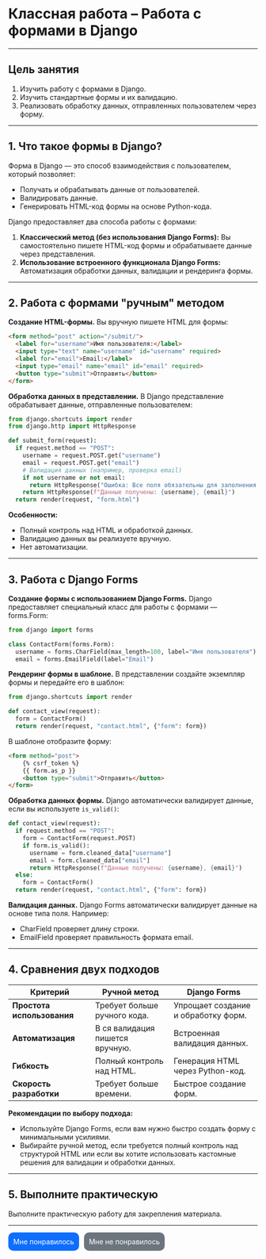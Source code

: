# Классная работа – Работа с формами в Django

---

## Цель занятия

1. Изучить работу с формами в Django.
2. Изучить стандартные формы и их валидацию.
3. Реализовать обработку данных, отправленных пользователем через форму.

---


## **1. Что такое формы в Django?**

Форма в Django — это способ взаимодействия с пользователем, который позволяет:

- Получать и обрабатывать данные от пользователей.
- Валидировать данные.
- Генерировать HTML-код формы на основе Python-кода.

Django предоставляет два способа работы с формами:

1. **Классический метод (без использования Django Forms):** Вы самостоятельно пишете HTML-код формы и обрабатываете данные через представления.
2. **Использование встроенного функционала Django Forms:** Автоматизация обработки данных, валидации и рендеринга формы.
---

## **2. Работа с формами "ручным" методом**

**Создание HTML-формы.** Вы вручную пишете HTML для формы:

```html
<form method="post" action="/submit/">
  <label for="username">Имя пользователя:</label>
  <input type="text" name="username" id="username" required>
  <label for="email">Email:</label>
  <input type="email" name="email" id="email" required>
  <button type="submit">Отправить</button>
</form>
```

**Обработка данных в представлении.** В Django представление обрабатывает данные, отправленные пользователем:

```python
from django.shortcuts import render
from django.http import HttpResponse

def submit_form(request):
  if request.method == "POST":
    username = request.POST.get("username")
    email = request.POST.get("email")
    # Валидация данных (например, проверка email)
    if not username or not email:
      return HttpResponse("Ошибка: Все поля обязательны для заполнения.")
    return HttpResponse(f"Данные получены: {username}, {email}")
  return render(request, "form.html")
```

**Особенности:**
- Полный контроль над HTML и обработкой данных.
- Валидацию данных вы реализуете вручную.
- Нет автоматизации.
---

## **3. Работа с Django Forms**

**Создание формы с использованием Django Forms.** Django предоставляет специальный класс для работы с формами — forms.Form:

```python
from django import forms

class ContactForm(forms.Form):
  username = forms.CharField(max_length=100, label="Имя пользователя")
  email = forms.EmailField(label="Email")
```

**Рендеринг формы в шаблоне.** В представлении создайте экземпляр формы и передайте его в шаблон:

```python
from django.shortcuts import render

def contact_view(request):
  form = ContactForm()
  return render(request, "contact.html", {"form": form})
```

В шаблоне отобразите форму:

```html
<form method="post">
    {% csrf_token %}
    {{ form.as_p }}
    <button type="submit">Отправить</button>
</form>
```

**Обработка данных формы.** Django автоматически валидирует данные, если вы используете `is_valid()`:

```python
def contact_view(request):
  if request.method == "POST":
    form = ContactForm(request.POST)
    if form.is_valid():
      username = form.cleaned_data["username"]
      email = form.cleaned_data["email"]
      return HttpResponse(f"Данные получены: {username}, {email}")
  else:
    form = ContactForm()
  return render(request, "contact.html", {"form": form})
```

**Валидация данных.** Django Forms автоматически валидирует данные на основе типа поля. Например:

- CharField проверяет длину строки.
- EmailField проверяет правильность формата email.

---

## 4. Сравнения двух подходов

| **Критерий**               | **Ручной метод**                | **Django Forms**                    |
|----------------------------|---------------------------------|-------------------------------------|
| **Простота использования** | Требует больше ручного кода.    | Упрощает создание и обработку форм. |
| **Автоматизация**          | В ся валидация пишется вручную. | Встроенная валидация данных.        |
| **Гибкость**               | Полный контроль над HTML.       | Генерация HTML через Python-код.    |
| **Скорость разработки**    | Требует больше времени.         | Быстрое создание форм.              |

**Рекомендации по выбору подхода:**

- Используйте Django Forms, если вам нужно быстро создать форму с минимальными усилиями.
- Выбирайте ручной метод, если требуется полный контроль над структурой HTML или если вы хотите использовать кастомные решения для валидации и обработки данных.

---

## 5. Выполните практическую

Выполните практическую работу для закрепления материала.

---

<style>
  .buttons {
    display: flex;
    padding-bottom: 40px;
    gap: 10px
  }

  .buttons a {
    display: block;
    text-decoration: none;
    color: white;
    padding: 10px;
    border-radius: 10px;
  }

  .buttons a.primary {
    background: #0d6efd;
  }

  .buttons a.secondary {
    background: #6c757d;
  }
</style>

<div class="buttons">
  <a class="primary" href="https://forms.gle/224CibgUdUJPbi6u9">Мне понравилось</a>
  <a class="secondary" href="https://forms.gle/224CibgUdUJPbi6u9">Мне не понравилось</a>
</div>

